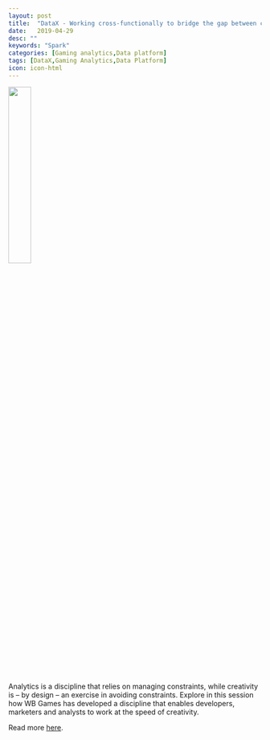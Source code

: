 ```yaml
---
layout: post
title:  "DataX - Working cross-functionally to bridge the gap between creative and analytical teams"
date:   2019-04-29
desc: ""
keywords: "Spark"
categories: [Gaming analytics,Data platform]
tags: [DataX,Gaming Analytics,Data Platform]
icon: icon-html
---
```


<img src="{{ site.img_path }}/datax/AWS-ReInvent-Badge.png" width="30%" display="block">


Analytics is a discipline that relies on managing constraints, while creativity is – by design – an exercise in avoiding constraints. Explore in this session how WB Games has developed a discipline that enables developers, marketers and analysts to work at the speed of creativity.

Read more [here](https://www.theinnovationenterprise.com/summits/gaming-analytics-summit-san-francisco-2019/agenda?_ga=2.210624405.1276306666.1556552659-759658737.1555905947).